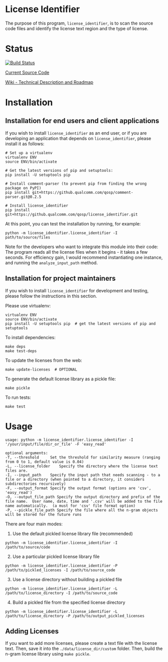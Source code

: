 License Identifier
===

The purpose of this program, `license_identifier`, is to scan the source code
files and identify the license text region and the type of license.

Status
===

[![Build Status](https://jenkins.open.qualcomm.com/buildStatus/icon?job=license_identifier)](https://jenkins.open.qualcomm.com/job/license_identifier/)

[Current Source Code](https://github.qualcomm.com/phshin/license_identifier)

[Wiki - Technical Description and Roadmap](http://qosp-wiki.qualcomm.com/wiki/OS_License_Identification)

Installation
===

## Installation for end users and client applications

If you wish to install `license_identifier` as an end user, or if you are
developing an application that depends on `license_identifier`, please install
it as follows:

```
# Set up a virtualenv
virtualenv ENV
source ENV/bin/activate

# Get the latest versions of pip and setuptools:
pip install -U setuptools pip

# Install comment-parser (to prevent pip from finding the wrong package on PyPI)
pip install git+https://github.qualcomm.com/qosp/comment-parser.git@0.2.5

# Install license_identifier
pip install git+https://github.qualcomm.com/qosp/license_identifier.git
```

At this point, you can test the installation by running, for example:
```
python -m license_identifier.license_identifier -I path/to/source/files
```

Note for the developers who want to integrate this module into their code:
The program reads all the license files when it begins - it takes a few seconds.
For efficiency gain, I would recommend instantiating one instance, and running
the `analyze_input_path` method.

## Installation for project maintainers

If you wish to install `license_identifier` for development and testing,
please follow the instructions in this section.

Please use virtualenv:
```
virtualenv ENV
source ENV/bin/activate
pip install -U setuptools pip  # get the latest versions of pip and setuptools
```

To install dependencies:
```
make deps
make test-deps
```

To update the licenses from the web:
```
make update-licenses  # OPTIONAL
```

To generate the default license library as a pickle file:
```
make pickle
```

To run tests:
```
make test
```

Usage
===

```
usage: python -m license_identifier.license_identifier -I '/your/input/file/dir_or_file' -F 'easy_read'

optional arguments:
-T, --threshold     Set the threshold for similarity measure (ranging from 0 to 1, default value is 0.04)
-L, --license_folder    Specify the directory where the license text files are.
-I, --input_path    Specify the input path that needs scanning - to a file or a directory (when pointed to a directory, it considers subdirectories recursively)
-F, --output_format Specify the output format (options are 'csv', 'easy_read')
-O, --output_file_path Specify the output directory and prefix of the file name.  User name, date, time and '.csv' will be added to the file name automatically.  (a must for 'csv' file format option)
-P, --pickle_file_path Specify the file where all the n-gram objects will be stored for the future runs
```

There are four main modes:

1. Use the default pickled license library file (recommended)
```
python -m license_identifier.license_identifier -I /path/to/source/code
```

2. Use a particular pickled license library file
```
python -m license_identifier.license_identifier -P /path/to/pickled_licenses -I /path/to/source_code
```

3. Use a license directory without building a pickled file
```
python -m license_identifier.license_identifier -L /path/to/license_directory -I /path/to/source_code
```

4. Build a pickled file from the specified license directory
```
python -m license_identifier.license_identifier -L /path/to/license_directory -P /path/to/output_pickled_licenses
```

## Adding Licenses

If you want to add more licenses, please create a text file with the license text.
Then, save it into the `./data/license_dir/custom` folder.
Then, build the n-gram license library using `make pickle`.

